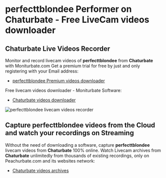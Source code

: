 # perfecttblondee Performer on Chaturbate - Free LiveCam videos downloader

## Chaturbate Live Videos Recorder

Monitor and record livecam videos of **perfecttblondee** from **Chaturbate** with Moniturbate.com
Get a premium trial for free by just and only registering with your Email address:
* [perfecttblondee Premium videos downloader](https://moniturbate.com/request-demo-licence-key.html)

Free livecam videos downloader - Moniturbate Software:
* [Chaturbate videos downloader](https://moniturbate.com/moniturbate-download-software.html)

![perfecttblondee livecam videos recorder](https://peachurnet.com/templates/moniturbate-software.png)


## Capture perfecttblondee videos from the Cloud and watch your recordings on Streaming

Without the need of downloading a software, capture **perfecttblondee** livecam videos from **Chaturbate** 100% online.
Watch Livecam archives from **Chaturbate** unlimitedly from thousands of existing recordings, only on Peachurbate.com and its websites network:
* [Chaturbate videos archives](https://peachurnet.com/)